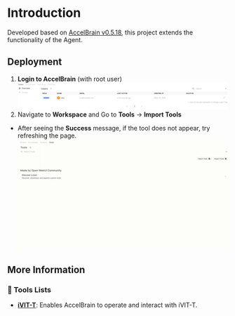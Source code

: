 # Introduction
Developed based on [AccelBrain v0.5.18](https://github.com/ChangLijie/AccelBrain-dev__confidential), this project extends the functionality of the Agent.

## Deployment
1. **Login to AccelBrain** (with root user)  
![](./docs/user_permittion.png)
2. Navigate to **Workspace**  and Go to **Tools** → **Import Tools**  
- After seeing the **Success** message, if the tool does not appear, try refreshing the page.
![](./docs/deploy_tools.gif)


## More Information
### 🔹 Tools Lists
- **[iVIT-T](./iVIT-T/docs/README.md)**: Enables AccelBrain to operate and interact with iVIT-T.
